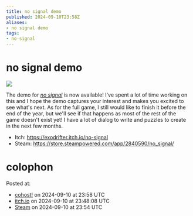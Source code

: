 ```yaml
---
title: no signal demo
published: 2024-09-10T23:58Z
aliases:
- no signal demo
tags:
- no-signal
---
```


# no signal demo

![](https://www.youtube.com/watch?v=Ed8CmFCwBzI)

The demo for _[no signal](../press-kits/no-signal.md)_ is now available! I've spent a lot of time working on this and I hope the demo captures your interest and makes you excited to see what's next. As for the full game, I still would like to finish it before the end of the year, but we'll see if that happens as most of the rest of the game doesn't exist yet! I have a lot of dialog to write and puzzles to create in the next few months.

- Itch: https://exodrifter.itch.io/no-signal
- Steam: https://store.steampowered.com/app/2840590/no_signal/

# colophon

Posted at:
- [cohost!](https://cohost.org/exodrifter/post/7649650-no-signal-demo) on 2024-09-10 at 23:58 UTC
- [itch.io](https://exodrifter.itch.io/no-signal/devlog/797225/no-signal-demo) on 2024-09-10 at 23:48:08 UTC
- [Steam](https://store.steampowered.com/news/app/2840590/view/4566175748880336780) on 2024-09-10 at 23:54 UTC
